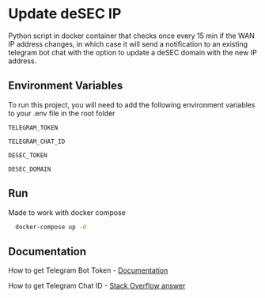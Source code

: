 
# Update deSEC IP
Python script in docker container that checks once every 15 min if the WAN IP address changes, in which case it will send a notification to an existing telegram bot chat with the option to update a deSEC domain with the new IP address.


## Environment Variables

To run this project, you will need to add the following environment variables to your .env file in the root folder

`TELEGRAM_TOKEN`

`TELEGRAM_CHAT_ID`

`DESEC_TOKEN`

`DESEC_DOMAIN`



## Run

Made to work with docker compose

```bash
  docker-compose up -d
```
    
## Documentation

How to get Telegram Bot Token - [Documentation](https://core.telegram.org/bots/tutorial#introduction)

How to get Telegram Chat ID - [Stack Overflow answer](https://stackoverflow.com/a/32572159/10412138)
